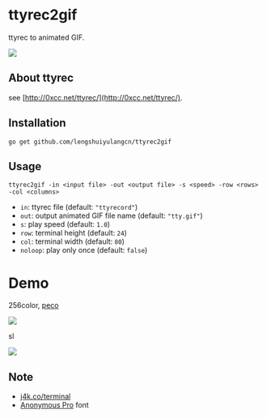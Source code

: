 ttyrec2gif
==========

ttyrec to animated GIF.

![](https://cloud.githubusercontent.com/assets/80381/3735009/5fa96246-171f-11e4-9089-e8e8daec308c.gif)


About ttyrec
------------

see [http://0xcc.net/ttyrec/](http://0xcc.net/ttyrec/).


Installation
------------

    go get github.com/lengshuiyulangcn/ttyrec2gif


Usage
-----

    ttyrec2gif -in <input file> -out <output file> -s <speed> -row <rows> -col <columns>

* `in`: ttyrec file (default: `"ttyrecord"`)
* `out`: output animated GIF file name (default: `"tty.gif"`)
* `s`: play speed (default: `1.0`)
* `row`: terminal height (default: `24`)
* `col`: terminal width (default: `80`)
* `noloop`: play only once (default: `false`)


Demo
====

256color, [peco](https://github.com/peco/peco)

![](https://cloud.githubusercontent.com/assets/80381/3735011/637e1d8a-171f-11e4-9d1b-4b5da5456378.gif)


sl

![](https://cloud.githubusercontent.com/assets/80381/3745301/b8836604-17a7-11e4-85d7-0441d875e486.gif)


Note
----

- [j4k.co/terminal](http://godoc.org/j4k.co/terminal)
- [Anonymous Pro](http://www.marksimonson.com/fonts/view/anonymous-pro) font
